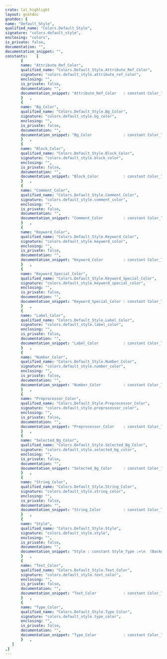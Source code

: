 ```yaml
---
crate: lal_highlight
layout: gnatdoc
gnatdoc: {
name: "Default_Style",
qualified_name: "Colors.Default_Style",
signature: "colors.default_style",
enclosing: "colors",
is_private: false,
documentation: "",
documentation_snippet: "",
constants:    [
       {
       name: "Attribute_Ref_Color",
       qualified_name: "Colors.Default_Style.Attribute_Ref_Color",
       signature: "colors.default_style.attribute_ref_color",
       enclosing: "",
       is_private: false,
       documentation: "",
       documentation_snippet: "Attribute_Ref_Color   : constant Color_Type := (232, 70, 109);",
       }   ,
       {
       name: "Bg_Color",
       qualified_name: "Colors.Default_Style.Bg_Color",
       signature: "colors.default_style.bg_color",
       enclosing: "",
       is_private: false,
       documentation: "",
       documentation_snippet: "Bg_Color              : constant Color_Type := (8, 8, 8);",
       }   ,
       {
       name: "Block_Color",
       qualified_name: "Colors.Default_Style.Block_Color",
       signature: "colors.default_style.block_color",
       enclosing: "",
       is_private: false,
       documentation: "",
       documentation_snippet: "Block_Color           : constant Color_Type := (138, 226, 52);",
       }   ,
       {
       name: "Comment_Color",
       qualified_name: "Colors.Default_Style.Comment_Color",
       signature: "colors.default_style.comment_color",
       enclosing: "",
       is_private: false,
       documentation: "",
       documentation_snippet: "Comment_Color         : constant Color_Type := (117, 113, 105);",
       }   ,
       {
       name: "Keyword_Color",
       qualified_name: "Colors.Default_Style.Keyword_Color",
       signature: "colors.default_style.keyword_color",
       enclosing: "",
       is_private: false,
       documentation: "",
       documentation_snippet: "Keyword_Color         : constant Color_Type := (255, 95, 135);",
       }   ,
       {
       name: "Keyword_Special_Color",
       qualified_name: "Colors.Default_Style.Keyword_Special_Color",
       signature: "colors.default_style.keyword_special_color",
       enclosing: "",
       is_private: false,
       documentation: "",
       documentation_snippet: "Keyword_Special_Color : constant Color_Type := (224, 128, 32);",
       }   ,
       {
       name: "Label_Color",
       qualified_name: "Colors.Default_Style.Label_Color",
       signature: "colors.default_style.label_color",
       enclosing: "",
       is_private: false,
       documentation: "",
       documentation_snippet: "Label_Color           : constant Color_Type := (255, 250, 15);",
       }   ,
       {
       name: "Number_Color",
       qualified_name: "Colors.Default_Style.Number_Color",
       signature: "colors.default_style.number_color",
       enclosing: "",
       is_private: false,
       documentation: "",
       documentation_snippet: "Number_Color          : constant Color_Type := (175, 95, 255);",
       }   ,
       {
       name: "Preprocessor_Color",
       qualified_name: "Colors.Default_Style.Preprocessor_Color",
       signature: "colors.default_style.preprocessor_color",
       enclosing: "",
       is_private: false,
       documentation: "",
       documentation_snippet: "Preprocessor_Color    : constant Color_Type := (215, 255, 215);",
       }   ,
       {
       name: "Selected_Bg_Color",
       qualified_name: "Colors.Default_Style.Selected_Bg_Color",
       signature: "colors.default_style.selected_bg_color",
       enclosing: "",
       is_private: false,
       documentation: "",
       documentation_snippet: "Selected_Bg_Color     : constant Color_Type := (36, 36, 36);",
       }   ,
       {
       name: "String_Color",
       qualified_name: "Colors.Default_Style.String_Color",
       signature: "colors.default_style.string_color",
       enclosing: "",
       is_private: false,
       documentation: "",
       documentation_snippet: "String_Color          : constant Color_Type := (230, 219, 116);",
       }   ,
       {
       name: "Style",
       qualified_name: "Colors.Default_Style.Style",
       signature: "colors.default_style.style",
       enclosing: "",
       is_private: false,
       documentation: "",
       documentation_snippet: "Style : constant Style_Type :=\n  (Background_Color  => Bg_Color,\n   Selected_Bg_Color => Selected_Bg_Color,\n   Tok_Styles        =>\n     (Text                   => (Text_Color, False),\n      Comment                => (Comment_Color, False),\n      Keyword                => (Keyword_Color, True),\n      Keyword_Type           => (Type_Color, False),\n      Keyword_Special        => (Keyword_Special_Color, False),\n      Punctuation            => (Text_Color, False),\n      Punctuation_Special    => (Type_Color, False),\n      Operator               => (Keyword_Color, False),\n      Preprocessor_Directive => (Preprocessor_Color, False),\n      Integer_Literal        => (Number_Color, False),\n      String_Literal         => (String_Color, False),\n      Character_Literal      => (String_Color, False),\n      Identifier             => (Text_Color, False),\n      Label_Name             => (Label_Color, False),\n      Block_Name             => (Block_Color, False),\n      Type_Name              => (Type_Color, False),\n      Attribute_Name         => (Attribute_Ref_Color, False)));",
       }   ,
       {
       name: "Text_Color",
       qualified_name: "Colors.Default_Style.Text_Color",
       signature: "colors.default_style.text_color",
       enclosing: "",
       is_private: false,
       documentation: "",
       documentation_snippet: "Text_Color            : constant Color_Type := (248, 248, 242);",
       }   ,
       {
       name: "Type_Color",
       qualified_name: "Colors.Default_Style.Type_Color",
       signature: "colors.default_style.type_color",
       enclosing: "",
       is_private: false,
       documentation: "",
       documentation_snippet: "Type_Color            : constant Color_Type := (102, 217, 239);",
       }   ,
   ]
,}
---
```

